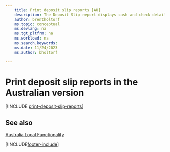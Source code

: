 ```yaml
---
    title: Print deposit slip reports [AU]
    description: The Deposit Slip report displays cash and check details in a format required by the bank in the Australian version.
    author: brentholtorf
    ms.topic: conceptual
    ms.devlang: na
    ms.tgt_pltfrm: na
    ms.workload: na
    ms.search.keywords:
    ms.date: 11/24/2023
    ms.author: bholtorf

---
```

# Print deposit slip reports in the Australian version

[!INCLUDE [print-deposit-slip-reports](../includes/AUNZ/print-deposit-slip-reports.md)]

## See also

[Australia Local Functionality](australia-local-functionality.md)


[!INCLUDE[footer-include](../../includes/footer-banner.md)]